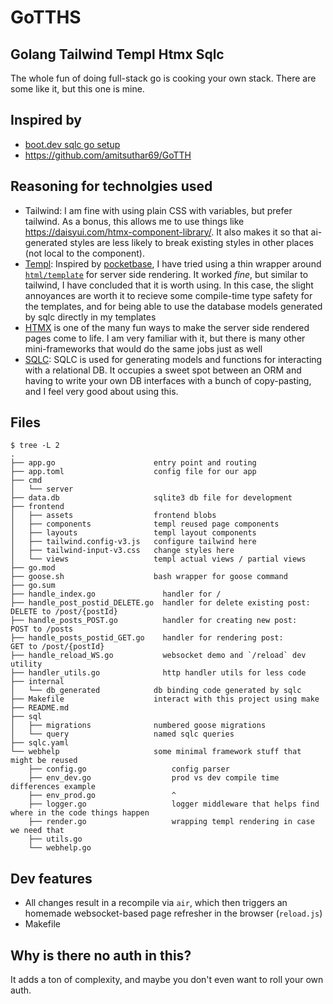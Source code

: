 # GoTTHS
## Golang Tailwind Templ Htmx Sqlc

The whole fun of doing full-stack go is cooking your own stack. There are some like it, but this one is mine. 

## Inspired by 

- [boot.dev sqlc go setup](https://www.youtube.com/watch?v=dpXhDzgUSe4)
- https://github.com/amitsuthar69/GoTTH

## Reasoning for technolgies used

- Tailwind: I am fine with using plain CSS with variables, but prefer tailwind. As a bonus, this allows me to use things like https://daisyui.com/htmx-component-library/. It also makes it so that ai-generated styles are less likely to break existing styles in other places (not local to the component).
- [Templ](https://templ.guide/): Inspired by [pocketbase](https://pocketbase.io/), I have tried using a thin wrapper around [`html/template`](https://pkg.go.dev/html/template) for server side rendering. It worked *fine*, but similar to tailwind, I have concluded that it is worth using. In this case, the slight annoyances are worth it to recieve some compile-time type safety for the templates, and for being able to use the database models generated by sqlc directly in my templates
- [HTMX](https://htmx.org/) is one of the many fun ways to make the server side rendered pages come to life. I am very familiar with it, but there is many other mini-frameworks that would do the same jobs just as well
- [SQLC](https://github.com/sqlc-dev/sqlc): SQLC is used for generating models and functions for interacting with a relational DB. It occupies a sweet spot between an ORM and having to write your own DB interfaces with a bunch of copy-pasting, and I feel very good about using this.

## Files

```
$ tree -L 2
.
├── app.go                      entry point and routing
├── app.toml                    config file for our app
├── cmd
│   └── server                  
├── data.db                     sqlite3 db file for development
├── frontend
│   ├── assets                  frontend blobs
│   ├── components              templ reused page components 
│   ├── layouts                 templ layout components 
│   ├── tailwind.config-v3.js   configure tailwind here
│   ├── tailwind-input-v3.css   change styles here
│   └── views                   templ actual views / partial views
├── go.mod
├── goose.sh                    bash wrapper for goose command
├── go.sum
├── handle_index.go               handler for /
├── handle_post_postid_DELETE.go  handler for delete existing post: DELETE to /post/{postId}
├── handle_posts_POST.go          handler for creating new post:    POST to /posts
├── handle_posts_postid_GET.go    handler for rendering post:       GET to /post/{postId}
├── handle_reload_WS.go           websocket demo and `/reload` dev utility
├── handler_utils.go              http handler utils for less code
├── internal
│   └── db_generated            db binding code generated by sqlc
├── Makefile                    interact with this project using make
├── README.md
├── sql
│   ├── migrations              numbered goose migrations
│   └── query                   named sqlc queries
├── sqlc.yaml                   
└── webhelp                     some minimal framework stuff that might be reused
    ├── config.go                   config parser
    ├── env_dev.go                  prod vs dev compile time differences example
    ├── env_prod.go                 ^
    ├── logger.go                   logger middleware that helps find where in the code things happen
    ├── render.go                   wrapping templ rendering in case we need that 
    ├── utils.go
    └── webhelp.go
```

## Dev features

- All changes result in a recompile via `air`, which then triggers an homemade websocket-based page refresher in the browser (`reload.js`)
- Makefile 


## Why is there no auth in this?

It adds a ton of complexity, and maybe you don't even want to roll your own auth.


